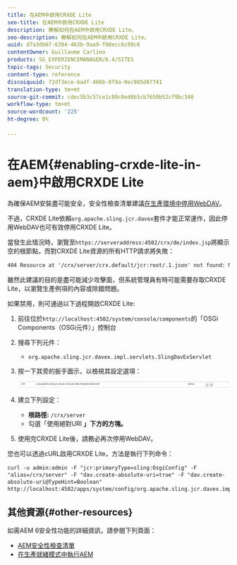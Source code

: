 ```yaml
---
title: 在AEM中啟用CRXDE Lite
seo-title: 在AEM中啟用CRXDE Lite
description: 瞭解如何在AEM中啟用CRXDE Lite。
seo-description: 瞭解如何在AEM中啟用CRXDE Lite。
uuid: d7a3db67-6384-463b-9aa9-f08ecc6c99c6
contentOwner: Guillaume Carlino
products: SG_EXPERIENCEMANAGER/6.4/SITES
topic-tags: Security
content-type: reference
discoiquuid: 72df3ece-badf-466b-8f9a-0ec985d87741
translation-type: tm+mt
source-git-commit: cdec5b3c57ce1c80c0ed6b5cb7650b52cf9bc340
workflow-type: tm+mt
source-wordcount: '225'
ht-degree: 0%

---
```



# 在AEM{#enabling-crxde-lite-in-aem}中啟用CRXDE Lite

為確保AEM安裝盡可能安全，安全性檢查清單建議[在生產環境中停用WebDAV](/help/sites-administering/security-checklist.md#disable-webdav)。

不過，CRXDE Lite依賴`org.apache.sling.jcr.davex`套件才能正常運作，因此停用WebDAV也可有效停用CRXDE Lite。

當發生此情況時，瀏覽至`https://serveraddress:4502/crx/de/index.jsp`將顯示空的根節點，而對CRXDE Lite資源的所有HTTP請求將失敗：

```xml
404 Resource at '/crx/server/crx.default/jcr:root/.1.json' not found: No resource found
```

雖然此建議的目的是盡可能減少攻擊面，但系統管理員有時可能需要存取CRXDE Lite，以瀏覽生產例項的內容或除錯問題。

如果禁用，則可通過以下過程開啟CRXDE Lite:

1. 前往位於`http://localhost:4502/system/console/components`的「OSGi Components（OSGi元件）」控制台
1. 搜尋下列元件：

   * `org.apache.sling.jcr.davex.impl.servlets.SlingDavExServlet`

1. 按一下其旁的扳手圖示，以檢視其設定選項：

   ![chlimage_1-80](assets/chlimage_1-80.png)

1. 建立下列設定：

   * **根路徑:** `/crx/server`
   * 勾選「使用絕對URI **」下方的方塊。**

1. 使用完CRXDE Lite後，請務必再次停用WebDAV。

您也可以透過cURL啟用CRXDE Lite，方法是執行下列命令：

```shell
curl -u admin:admin -F "jcr:primaryType=sling:OsgiConfig" -F "alias=/crx/server" -F "dav.create-absolute-uri=true" -F "dav.create-absolute-uri@TypeHint=Boolean" http://localhost:4502/apps/system/config/org.apache.sling.jcr.davex.impl.servlets.SlingDavExServlet
```

## 其他資源{#other-resources}

如需AEM 6安全性功能的詳細資訊，請參閱下列頁面：

* [AEM安全性檢查清單](/help/sites-administering/security-checklist.md)
* [在生產就緒模式中執行AEM](/help/sites-administering/production-ready.md)

